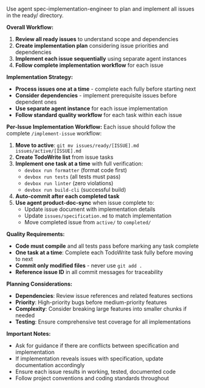 Use agent spec-implementation-engineer to plan and implement all issues in the ready/ directory.

**Overall Workflow:**
1. **Review all ready issues** to understand scope and dependencies
2. **Create implementation plan** considering issue priorities and dependencies  
3. **Implement each issue sequentially** using separate agent instances
4. **Follow complete implementation workflow** for each issue

**Implementation Strategy:**
- **Process issues one at a time** - complete each fully before starting next
- **Consider dependencies** - implement prerequisite issues before dependent ones
- **Use separate agent instance** for each issue implementation
- **Follow standard quality workflow** for each task within each issue

**Per-Issue Implementation Workflow:**
Each issue should follow the complete `/implement-issue` workflow:

1. **Move to active**: `git mv issues/ready/[ISSUE].md issues/active/[ISSUE].md`
2. **Create TodoWrite list** from issue tasks
3. **Implement one task at a time** with full verification:
   - `devbox run formatter` (format code first)
   - `devbox run tests` (all tests must pass)
   - `devbox run linter` (zero violations) 
   - `devbox run build-cli` (successful build)
4. **Auto-commit after each completed task**
5. **Use agent product-doc-sync** when issue complete to:
   - Update issue document with implementation details
   - Update `issues/specification.md` to match implementation  
   - Move completed issue from `active/` to `completed/`

**Quality Requirements:**
- **Code must compile** and all tests pass before marking any task complete
- **One task at a time**: Complete each TodoWrite task fully before moving to next
- **Commit only modified files** - never use `git add .`
- **Reference issue ID** in all commit messages for traceability

**Planning Considerations:**
- **Dependencies**: Review issue references and related features sections
- **Priority**: High-priority bugs before medium-priority features
- **Complexity**: Consider breaking large features into smaller chunks if needed
- **Testing**: Ensure comprehensive test coverage for all implementations

**Important Notes:**
- Ask for guidance if there are conflicts between specification and implementation
- If implementation reveals issues with specification, update documentation accordingly
- Ensure each issue results in working, tested, documented code
- Follow project conventions and coding standards throughout